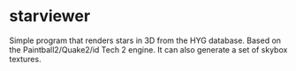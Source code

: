 # starviewer
Simple program that renders stars in 3D from the HYG database.  Based on the Paintball2/Quake2/id Tech 2 engine.  It can also generate a set of skybox textures.